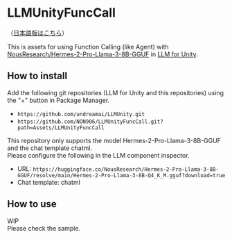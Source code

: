 # LLMUnityFuncCall

（[日本語版はこちら](README_ja.md)）

This is assets for using Function Calling (like Agent) with [NousResearch/Hermes-2-Pro-Llama-3-8B-GGUF](https://huggingface.co/NousResearch/Hermes-2-Pro-Llama-3-8B-GGUF) in [LLM for Unity](https://github.com/undreamai/LLMUnity).

## How to install

Add the following git repositories (LLM for Unity and this repositories) using the "+" button in Package Manager.

- ``https://github.com/undreamai/LLMUnity.git``
- ``https://github.com/NON906/LLMUnityFuncCall.git?path=Assets/LLMUnityFuncCall``

This repository only supports the model Hermes-2-Pro-Llama-3-8B-GGUF and the chat template chatml.  
Please configure the following in the LLM component inspector.

- URL: ``https://huggingface.co/NousResearch/Hermes-2-Pro-Llama-3-8B-GGUF/resolve/main/Hermes-2-Pro-Llama-3-8B-Q4_K_M.gguf?download=true``
- Chat template: chatml

## How to use

WIP  
Please check the sample.